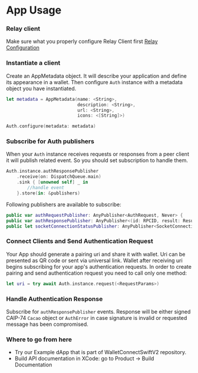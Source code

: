 # App Usage

### Relay client

Make sure what you properly configure Relay Client first [Relay Configuration](../relay/usage#relay-client-configuration)
### Instantiate a client

Create an AppMetadata object. It will describe your application and define its appearance in a wallet.
Then configure `Auth` instance with a metadata object you have instantiated.

```swift
let metadata = AppMetadata(name: <String>,
                           description: <String>,
                           url: <String>,
                           icons: <[String]>)

Auth.configure(metadata: metadata)
```

### Subscribe for Auth publishers
When your `Auth` instance receives requests or responses from a peer client it will publish related event. So you should set subscription to handle them.

```swift
Auth.instance.authResponsePublisher
    .receive(on: DispatchQueue.main)
    .sink { [unowned self] _ in
        //handle event
    }.store(in: &publishers)
```
Following publishers are available to subscribe:

```swift
public var authRequestPublisher: AnyPublisher<AuthRequest, Never> {
public var authResponsePublisher: AnyPublisher<(id: RPCID, result: Result<Cacao, AuthError>), Never> {
public let socketConnectionStatusPublisher: AnyPublisher<SocketConnectionStatus, Never>
```

### Connect Clients and Send Authentication Request

Your App should generate a pairing uri and share it with wallet. Uri can be presented as QR code or sent via universal link. Wallet after receiving uri begins subscribing for your app's authentication requests. In order to create pairing and send authentication request you need to call only one method:

```swift
let uri = try await Auth.instance.request(<RequestParams>)
```

### Handle Authentication Response

Subscribe for `authResponsePublisher` events.
Response will be either signed CAIP-74 `Cacao` object or `AuthError` in case signature is invalid or requested message has been compromised.

### Where to go from here
- Try our Example dApp that is part of WalletConnectSwiftV2 repository.
- Build API documentation in XCode: go to Product -> Build Documentation

